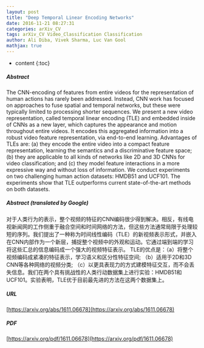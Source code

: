 ```yaml
---
layout: post
title: "Deep Temporal Linear Encoding Networks"
date: 2016-11-21 08:27:31
categories: arXiv_CV
tags: arXiv_CV Video_Classification Classification
author: Ali Diba, Vivek Sharma, Luc Van Gool
mathjax: true
---
```


* content
{:toc}

##### Abstract
The CNN-encoding of features from entire videos for the representation of human actions has rarely been addressed. Instead, CNN work has focused on approaches to fuse spatial and temporal networks, but these were typically limited to processing shorter sequences. We present a new video representation, called temporal linear encoding (TLE) and embedded inside of CNNs as a new layer, which captures the appearance and motion throughout entire videos. It encodes this aggregated information into a robust video feature representation, via end-to-end learning. Advantages of TLEs are: (a) they encode the entire video into a compact feature representation, learning the semantics and a discriminative feature space; (b) they are applicable to all kinds of networks like 2D and 3D CNNs for video classification; and (c) they model feature interactions in a more expressive way and without loss of information. We conduct experiments on two challenging human action datasets: HMDB51 and UCF101. The experiments show that TLE outperforms current state-of-the-art methods on both datasets.

##### Abstract (translated by Google)
对于人类行为的表示，整个视频的特征的CNN编码很少得到解决。相反，有线电视新闻网的工作侧重于融合空间和时间网络的方法，但这些方法通常局限于处理较短的序列。我们提出了一种称为时间线性编码（TLE）的新视频表示形式，并嵌入在CNN内部作为一个新层，捕捉整个视频中的外观和运动。它通过端到端的学习将这些汇总的信息编码成一个强大的视频特征表示。 TLE的优点是：（a）将整个视频编码成紧凑的特征表示，学习语义和区分性特征空间; （b）适用于2D和3D CNN等各种网络的视频分类; （c）以更具表现力的方式建模特征交互，而不会丢失信息。我们在两个具有挑战性的人类行动数据集上进行实验：HMDB51和UCF101。实验表明，TLE优于目前最先进的方法在这两个数据集上。

##### URL
[https://arxiv.org/abs/1611.06678](https://arxiv.org/abs/1611.06678)

##### PDF
[https://arxiv.org/pdf/1611.06678](https://arxiv.org/pdf/1611.06678)

